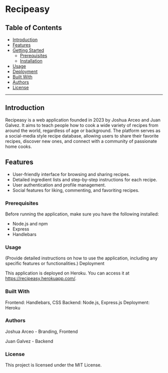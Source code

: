 # Recipeasy 


## Table of Contents

- [Introduction](#introduction)
- [Features](#features)
- [Getting Started](#getting-started)
  - [Prerequisites](#prerequisites)
  - [Installation](#installation)
- [Usage](#usage)
- [Deployment](#deployment)
- [Built With](#built-with)
- [Authors](#authors)
- [License](#license)

---

## Introduction

Recipeasy is a web application founded in 2023 by Joshua Arceo and Juan Galvez. It aims to teach people how to cook a wide variety of recipes from around the world, regardless of age or background. The platform serves as a social-media style recipe database, allowing users to share their favorite recipes, discover new ones, and connect with a community of passionate home cooks.

## Features

- User-friendly interface for browsing and sharing recipes.
- Detailed ingredient lists and step-by-step instructions for each recipe.
- User authentication and profile management.
- Social features for liking, commenting, and favoriting recipes.


### Prerequisites

Before running the application, make sure you have the following installed:

- Node.js and npm
- Express
- Handlebars

### Usage

(Provide detailed instructions on how to use the application, including any specific features or functionalities.)
Deployment

This application is deployed on Heroku. You can access it at https://recipeasy.herokuapp.com/.

### Built With

Frontend: Handlebars, CSS 
Backend: Node.js, Express.js
Deployment: Heroku

### Authors

Joshua Arceo - Branding, Frontend

Juan Galvez - Backend

### License

This project is licensed under the MIT License.


